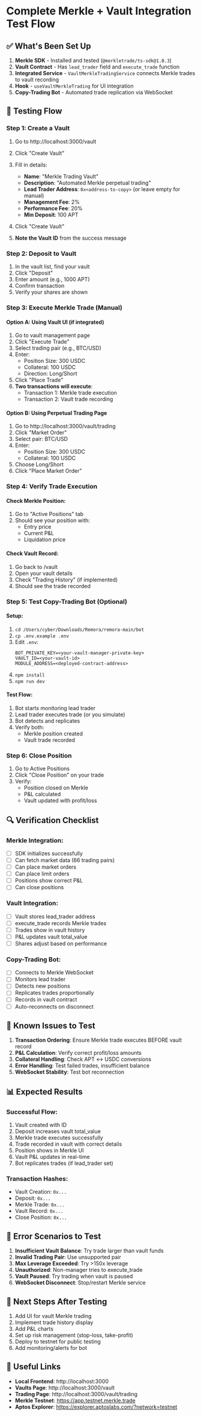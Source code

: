 # Complete Merkle + Vault Integration Test Flow

## ✅ What's Been Set Up

1. **Merkle SDK** - Installed and tested (`@merkletrade/ts-sdk@1.0.3`)
2. **Vault Contract** - Has `lead_trader` field and `execute_trade` function
3. **Integrated Service** - `VaultMerkleTradingService` connects Merkle trades to vault recording
4. **Hook** - `useVaultMerkleTrading` for UI integration
5. **Copy-Trading Bot** - Automated trade replication via WebSocket

## 🧪 Testing Flow

### Step 1: Create a Vault
1. Go to http://localhost:3000/vault
2. Click "Create Vault"
3. Fill in details:
   - **Name**: "Merkle Trading Vault"
   - **Description**: "Automated Merkle perpetual trading"
   - **Lead Trader Address**: `0x<address-to-copy>` (or leave empty for manual)
   - **Management Fee**: 2%
   - **Performance Fee**: 20%
   - **Min Deposit**: 100 APT

4. Click "Create Vault"
5. **Note the Vault ID** from the success message

### Step 2: Deposit to Vault
1. In the vault list, find your vault
2. Click "Deposit"
3. Enter amount (e.g., 1000 APT)
4. Confirm transaction
5. Verify your shares are shown

### Step 3: Execute Merkle Trade (Manual)

#### Option A: Using Vault UI (if integrated)
1. Go to vault management page
2. Click "Execute Trade"
3. Select trading pair (e.g., BTC/USD)
4. Enter:
   - Position Size: 300 USDC
   - Collateral: 100 USDC
   - Direction: Long/Short
5. Click "Place Trade"
6. **Two transactions will execute**:
   - Transaction 1: Merkle trade execution
   - Transaction 2: Vault trade recording

#### Option B: Using Perpetual Trading Page
1. Go to http://localhost:3000/vault/trading
2. Click "Market Order"
3. Select pair: BTC/USD
4. Enter:
   - Position Size: 300 USDC
   - Collateral: 100 USDC
5. Choose Long/Short
6. Click "Place Market Order"

### Step 4: Verify Trade Execution

#### Check Merkle Position:
1. Go to "Active Positions" tab
2. Should see your position with:
   - Entry price
   - Current P&L
   - Liquidation price

#### Check Vault Record:
1. Go back to /vault
2. Open your vault details
3. Check "Trading History" (if implemented)
4. Should see the trade recorded

### Step 5: Test Copy-Trading Bot (Optional)

#### Setup:
1. `cd /Users/cyber/Downloads/Remora/remora-main/bot`
2. `cp .env.example .env`
3. Edit `.env`:
   ```env
   BOT_PRIVATE_KEY=<your-vault-manager-private-key>
   VAULT_ID=<your-vault-id>
   MODULE_ADDRESS=<deployed-contract-address>
   ```
4. `npm install`
5. `npm run dev`

#### Test Flow:
1. Bot starts monitoring lead trader
2. Lead trader executes trade (or you simulate)
3. Bot detects and replicates
4. Verify both:
   - Merkle position created
   - Vault trade recorded

### Step 6: Close Position

1. Go to Active Positions
2. Click "Close Position" on your trade
3. Verify:
   - Position closed on Merkle
   - P&L calculated
   - Vault updated with profit/loss

## 🔍 Verification Checklist

### Merkle Integration:
- [ ] SDK initializes successfully
- [ ] Can fetch market data (66 trading pairs)
- [ ] Can place market orders
- [ ] Can place limit orders
- [ ] Positions show correct P&L
- [ ] Can close positions

### Vault Integration:
- [ ] Vault stores lead_trader address
- [ ] execute_trade records Merkle trades
- [ ] Trades show in vault history
- [ ] P&L updates vault total_value
- [ ] Shares adjust based on performance

### Copy-Trading Bot:
- [ ] Connects to Merkle WebSocket
- [ ] Monitors lead trader
- [ ] Detects new positions
- [ ] Replicates trades proportionally
- [ ] Records in vault contract
- [ ] Auto-reconnects on disconnect

## 🐛 Known Issues to Test

1. **Transaction Ordering**: Ensure Merkle trade executes BEFORE vault record
2. **P&L Calculation**: Verify correct profit/loss amounts
3. **Collateral Handling**: Check APT ↔ USDC conversions
4. **Error Handling**: Test failed trades, insufficient balance
5. **WebSocket Stability**: Test bot reconnection

## 📊 Expected Results

### Successful Flow:
1. Vault created with ID
2. Deposit increases vault total_value
3. Merkle trade executes successfully
4. Trade recorded in vault with correct details
5. Position shows in Merkle UI
6. Vault P&L updates in real-time
7. Bot replicates trades (if lead_trader set)

### Transaction Hashes:
- Vault Creation: `0x...`
- Deposit: `0x...`
- Merkle Trade: `0x...`
- Vault Record: `0x...`
- Close Position: `0x...`

## 🚨 Error Scenarios to Test

1. **Insufficient Vault Balance**: Try trade larger than vault funds
2. **Invalid Trading Pair**: Use unsupported pair
3. **Max Leverage Exceeded**: Try >150x leverage
4. **Unauthorized**: Non-manager tries to execute_trade
5. **Vault Paused**: Try trading when vault is paused
6. **WebSocket Disconnect**: Stop/restart Merkle service

## 📝 Next Steps After Testing

1. Add UI for vault Merkle trading
2. Implement trade history display
3. Add P&L charts
4. Set up risk management (stop-loss, take-profit)
5. Deploy to testnet for public testing
6. Add monitoring/alerts for bot

## 🔗 Useful Links

- **Local Frontend**: http://localhost:3000
- **Vaults Page**: http://localhost:3000/vault
- **Trading Page**: http://localhost:3000/vault/trading
- **Merkle Testnet**: https://app.testnet.merkle.trade
- **Aptos Explorer**: https://explorer.aptoslabs.com/?network=testnet

